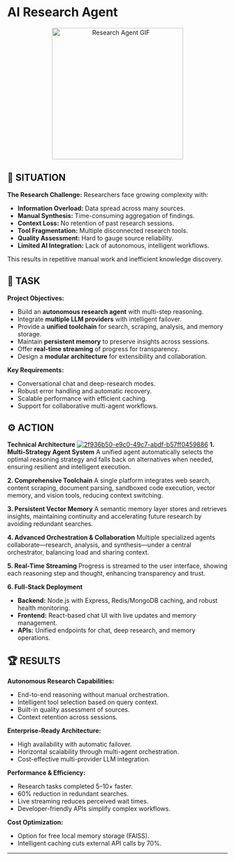 # AI Research Agent

<p align="center">
  <img src="https://media.giphy.com/media/v1.Y2lkPWVjZjA1ZTQ3M3kzMWJtcWQ2NmwyZWQ0cjEyMTJvOXpua3Zuc2h6dWJvNXg4NGFyMCZlcD12MV9naWZzX3NlYXJjaCZjdD1n/yJIcZu1U4DNR9UGk1f/giphy.gif" alt="Research Agent GIF" width="300" />
</p>

## 🌟 SITUATION

**The Research Challenge:** Researchers face growing complexity with:
- **Information Overload:** Data spread across many sources.
- **Manual Synthesis:** Time-consuming aggregation of findings.
- **Context Loss:** No retention of past research sessions.
- **Tool Fragmentation:** Multiple disconnected research tools.
- **Quality Assessment:** Hard to gauge source reliability.
- **Limited AI Integration:** Lack of autonomous, intelligent workflows.

This results in repetitive manual work and inefficient knowledge discovery.

## 🎯 TASK

**Project Objectives:**
- Build an **autonomous research agent** with multi-step reasoning.
- Integrate **multiple LLM providers** with intelligent failover.
- Provide a **unified toolchain** for search, scraping, analysis, and memory storage.
- Maintain **persistent memory** to preserve insights across sessions.
- Offer **real-time streaming** of progress for transparency.
- Design a **modular architecture** for extensibility and collaboration.

**Key Requirements:**
- Conversational chat and deep-research modes.
- Robust error handling and automatic recovery.
- Scalable performance with efficient caching.
- Support for collaborative multi-agent workflows.

## ⚙️ ACTION

**Technical Architecture**
<a href="https://ibb.co/s9H1zTbV"><img src="https://i.ibb.co/yFSk7zdQ/2f936b50-e9c0-49c7-abdf-b57ff0459886.png" alt="2f936b50-e9c0-49c7-abdf-b57ff0459886" border="0"></a>
**1. Multi-Strategy Agent System**
A unified agent automatically selects the optimal reasoning strategy and falls back on alternatives when needed, ensuring resilient and intelligent execution.

**2. Comprehensive Toolchain**
A single platform integrates web search, content scraping, document parsing, sandboxed code execution, vector memory, and vision tools, reducing context switching.

**3. Persistent Vector Memory**
A semantic memory layer stores and retrieves insights, maintaining continuity and accelerating future research by avoiding redundant searches.

**4. Advanced Orchestration & Collaboration**
Multiple specialized agents collaborate—research, analysis, and synthesis—under a central orchestrator, balancing load and sharing context.

**5. Real-Time Streaming**
Progress is streamed to the user interface, showing each reasoning step and thought, enhancing transparency and trust.

**6. Full-Stack Deployment**
- **Backend:** Node.js with Express, Redis/MongoDB caching, and robust health monitoring.
- **Frontend:** React-based chat UI with live updates and memory management.
- **APIs:** Unified endpoints for chat, deep research, and memory operations.

## 🏆 RESULTS

**Autonomous Research Capabilities:**
- End-to-end reasoning without manual orchestration.
- Intelligent tool selection based on query context.
- Built-in quality assessment of sources.
- Context retention across sessions.

**Enterprise-Ready Architecture:**
- High availability with automatic failover.
- Horizontal scalability through multi-agent orchestration.
- Cost-effective multi-provider LLM integration.

**Performance & Efficiency:**
- Research tasks completed 5–10× faster.
- 60% reduction in redundant searches.
- Live streaming reduces perceived wait times.
- Developer-friendly APIs simplify complex workflows.

**Cost Optimization:**
- Option for free local memory storage (FAISS).
- Intelligent caching cuts external API calls by 70%.

---
